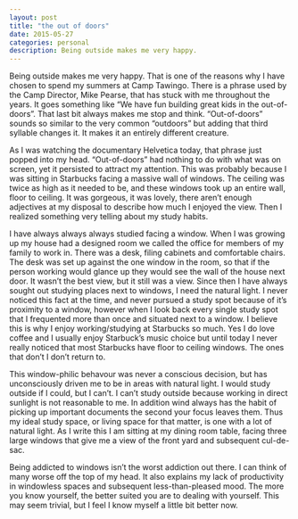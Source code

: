 ```yaml
---
layout: post
title: "the out of doors"
date: 2015-05-27
categories: personal
description: Being outside makes me very happy. 
---
```


Being outside makes me very happy. That is one of the reasons why I have chosen to spend my summers at Camp Tawingo. There is a phrase used by the Camp Director, Mike Pearse, that has stuck with me throughout the years. It goes something like “We have fun building great kids in the out-of-doors”. That last bit always makes me stop and think. “Out-of-doors” sounds so similar to the very common “outdoors” but adding that third syllable changes it. It makes it an entirely different creature.

As I was watching the documentary Helvetica today, that phrase just popped into my head. “Out-of-doors” had nothing to do with what was on screen, yet it persisted to attract my attention. This was probably because I was sitting in Starbucks facing a massive wall of windows. The ceiling was twice as high as it needed to be, and these windows took up an entire wall, floor to ceiling. It was gorgeous, it was lovely, there aren’t enough adjectives at my disposal to describe how much I enjoyed the view. Then I realized something very telling about my study habits.

I have always always always studied facing a window. When I was growing up my house had a designed room we called the office for members of my family to work in. There was a desk, filing cabinets and comfortable chairs. The desk was set up against the one window in the room, so that if the person working would glance up they would see the wall of the house next door. It wasn’t the best view, but it still was a view. Since then I have always sought out studying places next to windows, I need the natural light. I never noticed this fact at the time, and never pursued a study spot because of it’s proximity to a window, however when I look back every single study spot that I frequented more than once and situated next to a window. I believe this is why I enjoy working/studying at Starbucks so much. Yes I do love coffee and I usually enjoy Starbuck’s music choice but until today I never really noticed that most Starbucks have floor to ceiling windows. The ones that don’t I don’t return to.

This window-philic behavour was never a conscious decision, but has unconsciously driven me to be in areas with natural light. I would study outside if I could, but I can’t. I can’t study outside because working in direct sunlight is not reasonable to me. In addition wind always has the habit of picking up important documents the second your focus leaves them. Thus my ideal study space, or living space for that matter, is one with a lot of natural light. As I write this I am sitting at my dining room table, facing three large windows that give me a view of the front yard and subsequent cul-de-sac.

Being addicted to windows isn’t the worst addiction out there. I can think of many worse off the top of my head. It also explains my lack of productivity in windowless spaces and subsequent less-than-pleased mood. The more you know yourself, the better suited you are to dealing with yourself. This may seem trivial, but I feel I know myself a little bit better now.
